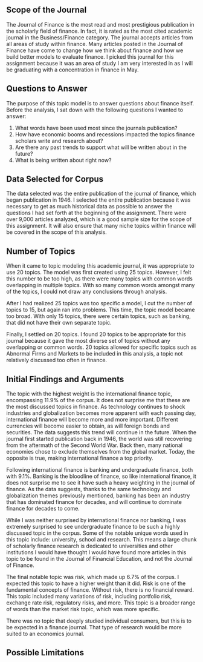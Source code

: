 Scope of the Journal
-
The Journal of Finance is the most read and most prestigious publication in the scholarly field of finance. In fact, it is rated as the most cited academic journal in the Business/Finance category. The journal accepts articles from all areas of study within finance. Many articles posted in the Journal of Finance have come to change how we think about finance and how we build better models to evaluate finance. I picked this journal for this assignment because it was an area of study I am very interested in as I will be graduating with a concentration in finance in May.


Questions to Answer
-
The purpose of this topic model is to answer questions about finance itself. Before the analysis, I sat down with the following questions I wanted to answer:
1. What words have been used most since the journals publication?
2. How have economic booms and recessions impacted the topics finance scholars write and research about?
3. Are there any past trends to support what will be written about in the future?
4. What is being written about right now?


Data Selected for Corpus
-
The data selected was the entire publication of the journal of finance, which began publication in 1946. I selected the entire publication because it was necessary to get as much historical data as possible to answer the questions I had set forth at the beginning of the assignment. There were over 9,000 articles analyzed, which is a good sample size for the scope of this assignment. It will also ensure that many niche topics within finance will be covered in the scope of this analysis.


Number of Topics
-
When it came to topic modeling this academic journal, it was appropriate to use 20 topics. The model was first created using 25 topics. However, I felt this number to be too high, as there were many topics with common words overlapping in multiple topics. With so many common words amongst many of the topics, I could not draw any conclusions through analysis.

After I had realized 25 topics was too specific a model, I cut the number of topics to 15, but again ran into problems. This time, the topic model became too broad. With only 15 topics, there were certain topics, such as banking, that did not have their own separate topic.

Finally, I settled on 20 topics. I found 20 topics to be appropriate for this journal because it gave the most diverse set of topics without any overlapping or common words. 20 topics allowed for specific topics such as Abnormal Firms and Markets to be included in this analysis, a topic not relatively discussed too often in finance.


Initial Findings and Arguments
-
The topic with the highest weight is the international finance topic, encompassing 11.9% of the corpus. It does not surprise me that these are the most discussed topics in finance. As technology continues to shock industries and globalization becomes more apparent with each passing day, international finance will become more and more important. Different currencies will become easier to obtain, as will foreign bonds and securities. The data suggests this trend will continue in the future. When the journal first started publication back in 1946, the world was still recovering from the aftermath of the Second World War. Back then, many national economies chose to exclude themselves from the global market. Today, the opposite is true, making international finance a top priority.

Following international finance is banking and undergraduate finance, both with 9.1%. Banking is the bloodline of finance, so like international finance, it does not surprise me to see it have such a heavy weighting in the journal of finance. As the data suggests, thanks to the same technology and globalization themes previously mentioned, banking has been an industry that has dominated finance for decades, and will continue to dominate finance for decades to come.

While I was neither surprised by international finance nor banking, I was extremely surprised to see undergraduate finance to be such a highly discussed topic in the corpus. Some of the notable unique words used in this topic include: university, school and research. This means a large chunk of scholarly finance research is dedicated to universities and other institutions I would have thought I would have found more articles in this topic to be found in the Journal of Financial Education, and not the Journal of Finance.

The final notable topic was risk, which made up 6.7% of the corpus. I expected this topic to have a higher weight than it did. Risk is one of the fundamental concepts of finance. Without risk, there is no financial reward. This topic included many variations of risk, including portfolio risk, exchange rate risk, regulatory risks, and more. This topic is a broader range of words than the market risk topic, which was more specific.

There was no topic that deeply studied individual consumers, but this is to be expected in a finance journal. That type of research would be more suited to an economics journal.


Possible Limitations
-
